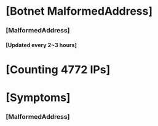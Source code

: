 # [Botnet MalformedAddress]
### [MalformedAddress]
#### [Updated every 2~3 hours]

# [Counting 4772 IPs]

# [Symptoms] 
###   [MalformedAddress]
